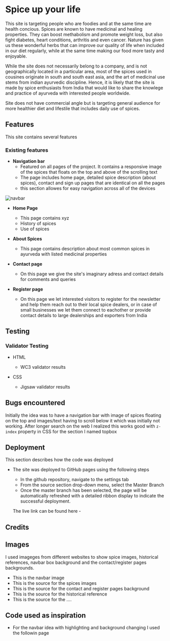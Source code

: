
# Spice up your life

This site is targeting people who are foodies and at the same time are health concious. Spices are known to have medicinal and healing properties. They can boost methabolism and promote weight loss, but also fight diabetes, heart conditions, arthritis and even cancer. Nature has given us these wonderful herbs that can improve our quality of life when included in our diet regularly, while at the same time making our food more tasty and enjoyable.

While the site does not necessarily belong to a company, and is not geographically located in a particular area, most of the spices used in cousines originate in south and south east asia, and the art of medicinal use stems from indian ayurvedic discipline. Hence, it is likely that the site is made by spice enthusiasts from India that would like to share the knowlege and practice of ayurveda with interested people worldwide. 

Site does not have commercial angle but is targeting general audience for more healthier diet and lifestile that includes daily use of spices. 

## Features

This site contains several features

### Existing features

- __Navigation bar__
    - Featured on all pages of the project. It contains a responsive image of the spices that floats on the top and above of the scrolling text
    - The page includes home page, detailed spice description (about spices), contact and sign up pages that are identical on all the pages
    - this section allowes for easy navigation across all of the devices

![navbar](https://user-images.githubusercontent.com/18726183/128607140-4d70cafe-a510-4af9-aeb0-c1d12bf50a7f.PNG)

- __Home Page__
  - This page contains xyz
  - History of spices
  - Use of spices


- __About Spices__

  - This page contains description about most common spices in ayurveda with listed medicinal properties

- __Contact page__
  - On this page we give the site's imaginary adress and contact details for comments and queries

- __Register page__
  - On this page we let interested visitors to register for the newsletter and help them reach out to their local spice dealers, or in case of small businesses we let them connect to eachother or provide contact details to large dealerships and exporters from India

## Testing

### Validator Testing

- HTML
    - WC3 validator results

- CSS
    - Jigsaw validator results

## Bugs encountered

Initially the idea was to have a navigation bar with image of spices floating on the top and images/text having to scroll below it which was initially not working. After longer search on the web I realized this works good with ```z-index``` property in CSS for the section I named topbox

## Deployment

This section describes how the code was deployed

- The site was deployed to GitHub pages using the following steps
  - In the github repository, navigate to the settings tab
  - From the source section drop-down menu, select the Master Branch
  - Once the master branch has been selected, the page will be automatically refreshed with a detailed ribbon display to indicate the successful deployment.

  The live link can be found here - 

## Credits 

## Images 
I used imageges from different websites to show spice images, historical references, navbar box background and the contact/register pages backgrounds. 
* This is the navbar image
* This is the source for the spices images
* This is the source for the contact and register pages background
* This is the source for the historical reference
* This is the source for the ....

## Code used as inspiration
* For the navbar idea with highlighting and background changing I used the followin page


